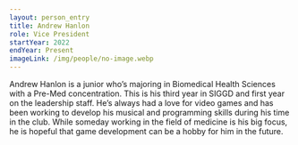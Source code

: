 ```yaml
---
layout: person_entry
title: Andrew Hanlon
role: Vice President
startYear: 2022
endYear: Present
imageLink: /img/people/no-image.webp
---
```


<!--Put description here:-->

Andrew Hanlon is a junior who’s majoring in Biomedical Health Sciences with a Pre-Med concentration. This is his third year in SIGGD and first year on the leadership staff. He’s always had a love for video games and has been working to develop his musical and programming skills during his time in the club. While someday working in the field of medicine is his big focus, he is hopeful that game development can be a hobby for him in the future.
